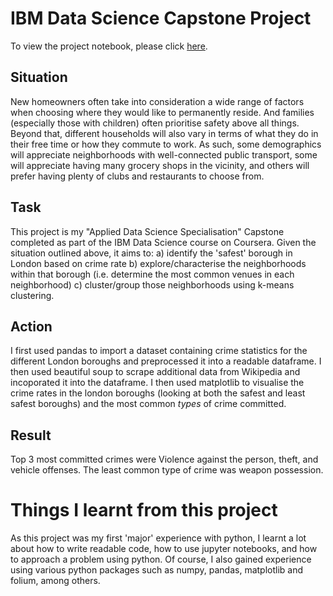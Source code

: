 # IBM Data Science Capstone Project
To view the project notebook, please click [here](https://nbviewer.jupyter.org/github/tanyadyne/Coursera_Capstone/blob/master/Main%20Project/The%20Battle%20of%20the%20Neighborhoods%20-%20Notebook.ipynb).

## Situation
New homeowners often take into consideration a wide range of factors when choosing where they would like to permanently reside. And families (especially those with children) often prioritise safety above all things. Beyond that, different households will also vary in terms of what they do in their free time or how they commute to work. As such, some demographics will appreciate neighborhoods with well-connected public transport, some will appreciate having many grocery shops in the vicinity, and others will prefer having plenty of clubs and restaurants to choose from.

## Task
This project is my "Applied Data Science Specialisation" Capstone completed as part of the IBM Data Science course on Coursera. Given the situation outlined above, it aims to:
a) identify the 'safest' borough in London based on crime rate
b) explore/characterise the neighborhoods within that borough (i.e. determine the most common venues in each neighborhood)
c) cluster/group those neighborhoods using k-means clustering.

## Action
I first used pandas to import a dataset containing crime statistics for the different London boroughs and preprocessed it into a readable dataframe. I then used beautiful soup to scrape additional data from Wikipedia and incoporated it into the dataframe. I then used matplotlib to visualise the crime rates in the london boroughs (looking at both the safest and least safest boroughs) and the most common *types* of crime committed.

## Result
Top 3 most committed crimes were Violence against the person, theft, and vehicle offenses. The least common type of crime was weapon possession. 

# Things I learnt from this project
As this project was my first 'major' experience with python, I learnt a lot about how to write readable code, how to use jupyter notebooks, and how to approach a problem using python. Of course, I also gained experience using various python packages such as numpy, pandas, matplotlib and folium, among others. 
